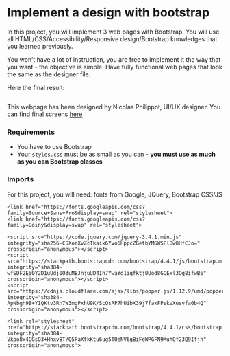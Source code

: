 # Implement a design with bootstrap

<div class="panel panel-default" id="project-description">
  <div class="panel-body">
    <p>In this project, you will implement 3 web pages with Bootstrap.
You will use all HTML/CSS/Accessibility/Responsive design/Bootstrap knowledges that you learned previously. </p>

<p>You won’t have a lot of instruction, you are free to implement it the way that you want - the objective is simple: Have fully functional web pages that look the same as the designer file.</p>

<p>Here the final result:</p>

<p><img src="https://user-images.githubusercontent.com/90220978/187297338-149f22a1-647b-4bea-9a8a-b65cfa242939.jpg" alt="" loading="lazy" style=""></p>

<p>This webpage has been designed by Nicolas Philippot, UI/UX designer. 
You can find final screens <a href="https://intranet-projects-files.s3.amazonaws.com/holbertonschool-webstack/623/Archive.zip" title="here" target="_blank">here</a></p>

<h3>Requirements</h3>

<ul>
<li>You have to use Bootstrap</li>
<li>Your <code>styles.css</code> must be as small as you can - <strong>you must use as much as you can Bootstrap classes</strong></li>
</ul>

<h3>Imports</h3>

<p>For this project, you will need: fonts from Google, JQuery, Bootstrap CSS/JS</p>

<pre><code>&lt;link href="https://fonts.googleapis.com/css?family=Source+Sans+Pro&amp;display=swap" rel="stylesheet"&gt;
&lt;link href="https://fonts.googleapis.com/css?family=Coiny&amp;display=swap" rel="stylesheet"&gt;

&lt;script src="https://code.jquery.com/jquery-3.4.1.min.js" integrity="sha256-CSXorXvZcTkaix6Yvo6HppcZGetbYMGWSFlBw8HfCJo=" crossorigin="anonymous"&gt;&lt;/script&gt;
&lt;script src="https://stackpath.bootstrapcdn.com/bootstrap/4.4.1/js/bootstrap.min.js" integrity="sha384-wfSDF2E50Y2D1uUdj0O3uMBJnjuUD4Ih7YwaYd1iqfktj0Uod8GCExl3Og8ifwB6" crossorigin="anonymous"&gt;&lt;/script&gt;
&lt;script src="https://cdnjs.cloudflare.com/ajax/libs/popper.js/1.12.9/umd/popper.min.js" integrity="sha384-ApNbgh9B+Y1QKtv3Rn7W3mgPxhU9K/ScQsAP7hUibX39j7fakFPskvXusvfa0b4Q" crossorigin="anonymous"&gt;&lt;/script&gt;

&lt;link rel="stylesheet" href="https://stackpath.bootstrapcdn.com/bootstrap/4.4.1/css/bootstrap.min.css" integrity="sha384-Vkoo8x4CGsO3+Hhxv8T/Q5PaXtkKtu6ug5TOeNV6gBiFeWPGFN9MuhOf23Q9Ifjh" crossorigin="anonymous"&gt;
</code></pre>

  </div>
</div>
